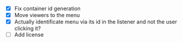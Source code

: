 - [X] Fix container id generation
- [X] Move viewers to the menu
- [X] Actually identificate menu via its id in the listener and not the user clicking it?
- [ ] Add license